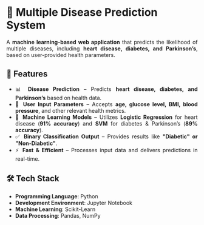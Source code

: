 # 🏥 Multiple Disease Prediction System

<div align="justify">

A **machine learning-based web application** that predicts the likelihood of multiple diseases, including **heart disease, diabetes, and Parkinson’s**, based on user-provided health parameters.

## 🚀 Features
- 📊 **Disease Prediction** – Predicts **heart disease, diabetes, and Parkinson’s** based on health data.  
- 📌 **User Input Parameters** – Accepts **age, glucose level, BMI, blood pressure**, and other relevant health metrics.  
- 🤖 **Machine Learning Models** – Utilizes **Logistic Regression** for heart disease (**91% accuracy**) and **SVM** for diabetes & Parkinson’s (**89% accuracy**).  
- ✅ **Binary Classification Output** – Provides results like **"Diabetic" or "Non-Diabetic"**.  
- ⚡ **Fast & Efficient** – Processes input data and delivers predictions in real-time.  

## 🛠 Tech Stack
- **Programming Language**: Python  
- **Development Environment**: Jupyter Notebook  
- **Machine Learning**: Scikit-Learn  
- **Data Processing**: Pandas, NumPy  
